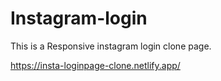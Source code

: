 # Instagram-login

 This is a Responsive instagram login clone page.
 
 https://insta-loginpage-clone.netlify.app/
